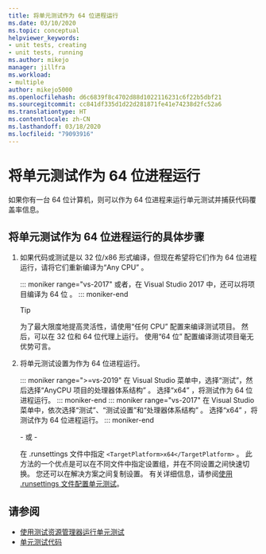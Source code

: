 ```yaml
---
title: 将单元测试作为 64 位进程运行
ms.date: 03/10/2020
ms.topic: conceptual
helpviewer_keywords:
- unit tests, creating
- unit tests, running
ms.author: mikejo
manager: jillfra
ms.workload:
- multiple
author: mikejo5000
ms.openlocfilehash: d6c6839f8c4702d88d1022116231c6f22b5dbf21
ms.sourcegitcommit: cc841df335d1d22d281871fe41e74238d2fc52a6
ms.translationtype: HT
ms.contentlocale: zh-CN
ms.lasthandoff: 03/18/2020
ms.locfileid: "79093916"
---
```

# <a name="run-a-unit-test-as-a-64-bit-process"></a>将单元测试作为 64 位进程运行

如果你有一台 64 位计算机，则可以作为 64 位进程来运行单元测试并捕获代码覆盖率信息。

## <a name="to-run-a-unit-test-as-a-64-bit-process"></a>将单元测试作为 64 位进程运行的具体步骤

1. 如果代码或测试是以 32 位/x86 形式编译，但现在希望将它们作为 64 位进程运行，请将它们重新编译为“Any CPU”  。

   ::: moniker range="vs-2017"
   或者，在 Visual Studio 2017 中，还可以将项目编译为 64 位  。
   ::: moniker-end

    > [!TIP]
    > 为了最大限度地提高灵活性，请使用“任何 CPU”  配置来编译测试项目。 然后，可以在 32 位和 64 位代理上运行。 使用“64 位”  配置编译测试项目毫无优势可言。

2. 将单元测试设置为作为 64 位进程运行。

   ::: moniker range=">=vs-2019"
   在 Visual Studio 菜单中，选择“测试”，然后选择“AnyCPU 项目的处理器体系结构”   。 选择“x64”  ，将测试作为 64 位进程运行。
   ::: moniker-end
   ::: moniker range="vs-2017"
   在 Visual Studio 菜单中，依次选择“测试”、“测试设置”和“处理器体系结构”    。 选择“x64”  ，将测试作为 64 位进程运行。
   ::: moniker-end

   \- 或 -

   在 .runsettings 文件中指定 `<TargetPlatform>x64</TargetPlatform>`  。 此方法的一个优点是可以在不同文件中指定设置组，并在不同设置之间快速切换。 您还可以在解决方案之间复制设置。 有关详细信息，请参阅[使用 .runsettings 文件配置单元测试](../test/configure-unit-tests-by-using-a-dot-runsettings-file.md)。

## <a name="see-also"></a>请参阅

- [使用测试资源管理器运行单元测试](../test/run-unit-tests-with-test-explorer.md)
- [单元测试代码](../test/unit-test-your-code.md)

